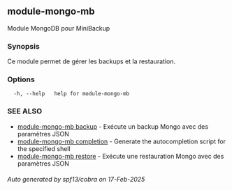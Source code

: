 ## module-mongo-mb

Module MongoDB pour MiniBackup

### Synopsis


Ce module permet de gérer les backups et la restauration.


### Options

```
  -h, --help   help for module-mongo-mb
```

### SEE ALSO

* [module-mongo-mb backup](module-mongo-mb_backup.md)	 - Exécute un backup Mongo avec des paramètres JSON
* [module-mongo-mb completion](module-mongo-mb_completion.md)	 - Generate the autocompletion script for the specified shell
* [module-mongo-mb restore](module-mongo-mb_restore.md)	 - Exécute une restauration Mongo avec des paramètres JSON

###### Auto generated by spf13/cobra on 17-Feb-2025
